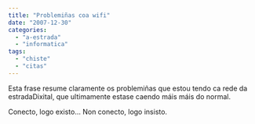 ```yaml
---
title: "Problemiñas coa wifi"
date: "2007-12-30"
categories: 
  - "a-estrada"
  - "informatica"
tags: 
  - "chiste"
  - "citas"
---
```


Esta frase resume claramente os problemiñas que estou tendo ca rede da estradaDixital, que ultimamente estase caendo máis máis do normal.

Conecto, logo existo... Non conecto, logo insisto.
